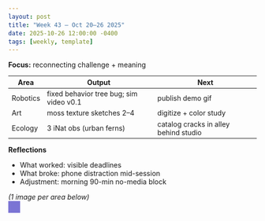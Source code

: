 ```yaml
---
layout: post
title: "Week 43 – Oct 20–26 2025"
date: 2025-10-26 12:00:00 -0400
tags: [weekly, template]
---
```


**Focus:** reconnecting challenge + meaning

| Area | Output | Next |
|---|---|---|
| Robotics | fixed behavior tree bug; sim video v0.1 | publish demo gif |
| Art | moss texture sketches 2–4 | digitize + color study |
| Ecology | 3 iNat obs (urban ferns) | catalog cracks in alley behind studio |

**Reflections**
- What worked: visible deadlines
- What broke: phone distraction mid-session
- Adjustment: morning 90-min no-media block

*(1 image per area below)*  
![moss sketch](/assets/images/moss-sketch.jpg)

